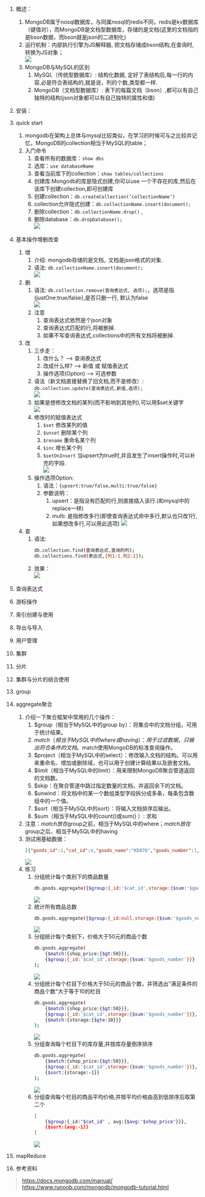 1. 概述：
    1. MongoDB属于nosql数据库，与同属nosql的redis不同，redis是kv数据库（键值对），而MongoDB是文档型数据库，存储的是文档(这里的文档指的是bson数据，而bson就是json的二进制化)
    1. 运行机制：内部执行引擎为JS解释器, 把文档存储成bson结构,在查询时,转换为JS对象；  
        ![](images/0106.png)
    1. MongoDB与MySQL的区别
        1. MySQL（传统型数据库）: 结构化数据, 定好了表结构后,每一行的内容,必是符合表结构的,就是说，列的个数,类型都一样.
        1. MongoDB（文档型数据库）: 表下的每篇文档（bson）,都可以有自己独特的结构(json对象都可以有自己独特的属性和值)
1. 安装：
1. quick start
    1. mongodb在架构上总体与mysql比较类似，在学习的时候可与之比较并记忆，MongoDB的collection相当于MySQL的table；
    1. 入门命令
        1. 查看所有的数据库：```show dbs```  
        1. 选库：```use databaseName ```
        1. 查看当前库下的collection：```show tables/collections ```
        1. 创建库:Mongodb的库是隐式创建,你可以use 一个不存在的库,然后在该库下创建collection,即可创建库
        1. 创建collection：```db.createCollection(‘collectionName’) ``` 
        1. collection允许隐式创建：```db.collectionName.insert(document);```
        1. 删除collection：```db.collectionName.drop()``` ,
        1. 删除database：```db.dropDatabase(); ```   
            ![](images/0107.png)
1. 基本操作增删改查
    1. 增
        1. 介绍: mongodb存储的是文档,. 文档是json格式的对象.
        1. 语法: ```db.collectionName.isnert(document);```  
            ![](images/0108.png)
    1. 删
        1. 语法: ```db.collection.remove(查询表达式, 选项);```，选项是指  {justOne:true/false},是否只删一行, 默认为false  
            ![](images/0109.png)
        1. 注意
            1. 查询表达式依然是个json对象
            1. 查询表达式匹配的行,将被删掉.
            1. 如果不写查询表达式,collections中的所有文档将被删掉.  
    1. 改
        1. 三步走：
            1. 改什么？ --> 查询表达式
            1. 改成什么样? --> 新值 或 赋值表达式
            1. 操作选项(Option) --> 可选参数
        1. 语法（新文档直接替换了旧文档,而不是修改）:   
            ```db.collection.update(查询表达式,新值,选项);```  
            ![](images/0110.png)
        1. 如果是想修改文档的某列(而不影响到其他列),可以用$set关键字  
            ![](images/0111.png)
        1. 修改时的赋值表达式
            1. ```$set```  修改某列的值
            1. ```$unset``` 删除某个列
            1. ```$rename``` 重命名某个列
            1. ```$inc``` 增长某个列
            1. ```$setOnInsert``` 当upsert为true时,并且发生了insert操作时,可以补充的字段.  
            ![](images/0112.png)
        1. 操作选项Option:  
            1. 语法：```{upsert:true/false,multi:true/false}```  
            1. 参数说明：
                1. upsert：是指没有匹配的行,则直接插入该行.(和mysql中的replace一样)
                1. multi: 是指修改多行(即使查询表达式命中多行,默认也只改1行,如果想改多行,可以用此选项)
            ![](images/0113.png)
    1. 查
        1. 语法: 
            ``` sh
            db.collection.find(查询表达式,查询的列);
            db.collections.find(表达式,{列1:1,列2:1});
            ```
        1. 效果：  
            ![](images/0114.png)
1. 查询表达式
1. 游标操作
1. 索引创建与使用
1. 导出与导入
1. 用户管理
1. 集群
1. 分片
1. 集群与分片的结合使用
1. group
1. aggregate聚合
    1. 介绍一下聚合框架中常用的几个操作：
        1. $group（相当于MySQL中的group by）：将集合中的文档分组，可用于统计结果。
        1. $match（相当于MySQL中的where或having）：用于过滤数据，只输出符合条件的文档。$match使用MongoDB的标准查询操作。  
        1. $project（相当于MySQL中的select）：修改输入文档的结构。可以用来重命名、增加或删除域，也可以用于创建计算结果以及嵌套文档。
        1. $limit（相当于MySQL中的limit）：用来限制MongoDB聚合管道返回的文档数。
        1. $skip：在聚合管道中跳过指定数量的文档，并返回余下的文档。
        1. $unwind：将文档中的某一个数组类型字段拆分成多条，每条包含数组中的一个值。
        1. $sort（相当于MySQL中的sort）：将输入文档排序后输出。
        1. $sum（相当于MySQL中的count()或sum() ）: 求和
    1. 注意：$match放在$group之前，相当于MySQL中的where；$match放在$group之后，相当于MySQL中的having
    1. 测试用基础数据：  
        ``` json
        [{"goods_id":1,"cat_id":4,"goods_name":"KD876","goods_number":1,"click_count":7,"shop_price":1388.00,"add_time":1240902890},{"goods_id":4,"cat_id":8,"goods_name":"\u8bfa\u57fa\u4e9aN85\u539f\u88c5\u5145\u7535\u5668","goods_number":17,"click_count":0,"shop_price":58.00,"add_time":1241422402},{"goods_id":3,"cat_id":8,"goods_name":"\u8bfa\u57fa\u4e9a\u539f\u88c55800\u8033\u673a","goods_number":24,"click_count":3,"shop_price":68.00,"add_time":1241422082},{"goods_id":5,"cat_id":11,"goods_name":"\u7d22\u7231\u539f\u88c5M2\u5361\u8bfb\u5361\u5668","goods_number":8,"click_count":3,"shop_price":20.00,"add_time":1241422518},{"goods_id":6,"cat_id":11,"goods_name":"\u80dc\u521bKINGMAX\u5185\u5b58\u5361","goods_number":15,"click_count":0,"shop_price":42.00,"add_time":1241422573},{"goods_id":7,"cat_id":8,"goods_name":"\u8bfa\u57fa\u4e9aN85\u539f\u88c5\u7acb\u4f53\u58f0\u8033\u673aHS-82","goods_number":20,"click_count":0,"shop_price":100.00,"add_time":1241422785},{"goods_id":8,"cat_id":3,"goods_name":"\u98de\u5229\u6d669@9v","goods_number":1,"click_count":9,"shop_price":399.00,"add_time":1241425512},{"goods_id":9,"cat_id":3,"goods_name":"\u8bfa\u57fa\u4e9aE66","goods_number":4,"click_count":20,"shop_price":2298.00,"add_time":1241511871},{"goods_id":10,"cat_id":3,"goods_name":"\u7d22\u7231C702c","goods_number":7,"click_count":11,"shop_price":1328.00,"add_time":1241965622},{"goods_id":11,"cat_id":3,"goods_name":"\u7d22\u7231C702c","goods_number":1,"click_count":0,"shop_price":1300.00,"add_time":1241966951},{"goods_id":12,"cat_id":3,"goods_name":"\u6469\u6258\u7f57\u62c9A810","goods_number":8,"click_count":13,"shop_price":983.00,"add_time":1245297652}]
        ```  
        ![](images/0118.png)
    1. 练习
        1. 分组统计每个类别下的商品数量
            ``` sh
            db.goods.aggregate({$group:{_id:'$cat_id',storage:{$sum:'$goods_number'}}})
            ```  
            ![](images/0119.png)
        1. 统计所有商品总数  
            ``` sh
            db.goods.aggregate({$group:{_id:null,storage:{$sum:'$goods_number'}}})
            ```
            ![](images/0120.png)
        1. 分组统计每个类别下，价格大于50元的商品个数
            ``` sh
            db.goods.aggregate(
                {$match:{shop_price:{$gt:50}}},
                {$group:{_id:'$cat_id',storage:{$sum:'$goods_number'}}}
            );
            ```    
            ![](images/0121.png)
        1. 分组统计每个栏目下价格大于50元的商品个数，并筛选出"满足条件的商品个数"大于等于10的栏目 
            ``` sh
            db.goods.aggregate(
                {$match:{shop_price:{$gt:50}}},
                {$group:{_id:'$cat_id',storage:{$sum:'$goods_number'}}},
                {$match:{storage:{$gte:10}}}
            );
            ```  
            ![](images/0122.png)
        1. 分组查询每个栏目下的库存量,并按库存量倒序排序
            ``` sh
            db.goods.aggregate(
                {$match:{shop_price:{$gt:50}}},
                {$group:{_id:'$cat_id',storage:{$sum:'$goods_number'}}},
                {$sort:{storage:-1}}
            );
            ```
            ![](images/0123.png)
        1. 分组查询每个栏目的商品平均价格,并按平均价格由高到低排序后取第二个
            ``` sh
            [
                {$group:{_id:"$cat_id" , avg:{$avg:"$shop_price"}}},
                {$sort:{avg:-1}}
            ]
            ```
            ![](images/0124.png)
1. mapReduce

1. 参考资料
> https://docs.mongodb.com/manual/
> https://www.runoob.com/mongodb/mongodb-tutorial.html